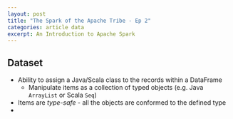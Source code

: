 ```yaml
---
layout: post
title: "The Spark of the Apache Tribe - Ep 2"
categories: article data
excerpt: An Introduction to Apache Spark
---
```


## Dataset
- Ability to assign a Java/Scala class to the records within a DataFrame
  - Manipulate items as a collection of typed objects (e.g. Java `ArrayList` or Scala `Seq`)
- Items are _type-safe_ - all the objects are conformed to the defined type
- 